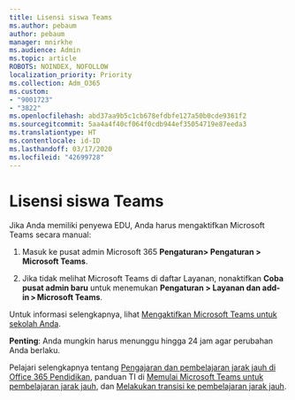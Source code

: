 ```yaml
---
title: Lisensi siswa Teams
ms.author: pebaum
author: pebaum
manager: mnirkhe
ms.audience: Admin
ms.topic: article
ROBOTS: NOINDEX, NOFOLLOW
localization_priority: Priority
ms.collection: Adm_O365
ms.custom:
- "9001723"
- "3822"
ms.openlocfilehash: abd37aa9b5c1cb678efdbfe127a50b0cde9361f2
ms.sourcegitcommit: 5aa4a4f40cf064f0cdb944ef35054719e87eeda3
ms.translationtype: HT
ms.contentlocale: id-ID
ms.lasthandoff: 03/17/2020
ms.locfileid: "42699728"
---
```

# <a name="teams-student-licenses"></a>Lisensi siswa Teams

Jika Anda memiliki penyewa EDU, Anda harus mengaktifkan Microsoft Teams secara manual:

1. Masuk ke pusat admin Microsoft 365 **Pengaturan> Pengaturan > Microsoft Teams**. 

2. Jika tidak melihat Microsoft Teams di daftar Layanan, nonaktifkan **Coba pusat admin baru** untuk menemukan **Pengaturan > Layanan dan add-in > Microsoft Teams**. 

Untuk informasi selengkapnya, lihat [Mengaktifkan Microsoft Teams untuk sekolah Anda](https://docs.microsoft.com/microsoft-365/education/intune-edu-trial/enable-microsoft-teams#enable-microsoft-teams-for-your-school-1). 

**Penting**: Anda mungkin harus menunggu hingga 24 jam agar perubahan Anda berlaku.

Pelajari selengkapnya tentang [Pengajaran dan pembelajaran jarak jauh di Office 365 Pendidikan](https://support.office.com/article/remote-teaching-and-learning-in-office-365-education-f651ccae-7b65-478b-8366-51bb884025c4), panduan TI di [Memulai Microsoft Teams untuk pembelajaran jarak jauh](https://docs.microsoft.com/MicrosoftTeams/remote-learning-edu), dan [Melakukan transisi ke pembelajaran jarak jauh](https://www.microsoft.com/education/remote-learning).
